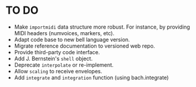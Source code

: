 # TO DO

- Make `importmidi` data structure more robust. For instance, by providing MIDI headers (numvoices, markers, etc).
- Adapt code base to new bell language version.
- Migrate reference documentation to versioned web repo.
- Provide third-party code interface.
- Add J. Bernstein's `shell` object.
- Deprecate `interpolate` or re-implement.
- Allow `scaling` to receive envelopes.
- Add `integrate` and `integration` function (using bach.integrate)
